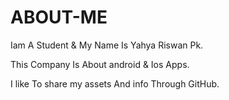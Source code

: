 # ABOUT-ME

Iam A Student & My Name Is Yahya Riswan Pk.

This Company Is About android & Ios Apps.

I like To share my assets And info Through GitHub.
